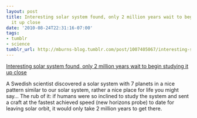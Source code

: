 ```yaml
---
layout: post
title: Interesting solar system found, only 2 million years wait to begin studying
  it up close
date: '2010-08-24T22:31:16-07:00'
tags:
- tumblr
- science
tumblr_url: http://mburns-blog.tumblr.com/post/1007405067/interesting-solar-system-found-only-2-million
---
```

<a href="http://www.bbc.co.uk/news/science-environment-11070991">Interesting solar system found, only 2 million years wait to begin studying it up close</a>

A Swedish scientist discovered a solar system with 7 planets in a nice pattern similar to our solar system, rather a nice place for life you might say&hellip; The rub of it: if humans were so inclined to study the system and sent a craft at the fastest achieved speed (new horizons probe) to date for leaving solar orbit, it would only take 2 million years to get there.

